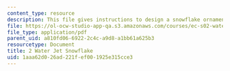 ```yaml
---
content_type: resource
description: This file gives instructions to design a snowflake ornament.
file: https://ol-ocw-studio-app-qa.s3.amazonaws.com/courses/ec-s02-water-jet-technologies-spring-2005/1aaa62d026ad221fef001925e315cce3_MITEC_S02S05_2_snowflake.pdf
file_type: application/pdf
parent_uid: a810fd06-6922-2c4c-a9d8-a1bb61a625b3
resourcetype: Document
title: 2 Water Jet Snowflake
uid: 1aaa62d0-26ad-221f-ef00-1925e315cce3
---
```

